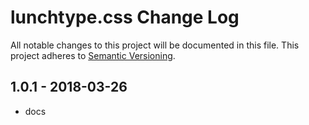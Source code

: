 # lunchtype.css Change Log
All notable changes to this project will be documented in this file.
This project adheres to [Semantic Versioning](http://semver.org/).

## 1.0.1 - 2018-03-26
* docs
